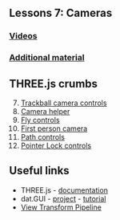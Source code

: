 ## Lessons 7: Cameras
    
### [Videos](https://www.udacity.com/course/viewer#!/c-cs291/l-158750187/m-169414759)
### [Additional material](https://www.udacity.com/wiki/cs291#lesson-7-cameras)

## THREE.js crumbs

7. [Trackball camera controls](examples/example07.html)
8. [Camera helper](examples/example08.html)
38. [Fly controls](examples/example38.html)
39. [First person camera](examples/example39.html)
40. [Path controls](examples/example40.html)
41. [Pointer Lock controls](examples/example41.html)

## Useful links

* THREE.js - [documentation](http://threejs.org/docs/)
* dat.GUI - [project](https://code.google.com/p/dat-gui/) -  [tutorial](http://workshop.chromeexperiments.com/examples/gui/#1--Basic-Usage)
* [View Transform Pipeline](http://www.realtimerendering.com/udacity/transforms.html)
